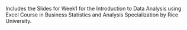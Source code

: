 Includes the Slides for Week1 for the Introduction to Data Analysis using Excel Course in Business Statistics and Analysis Specialization by Rice University.

